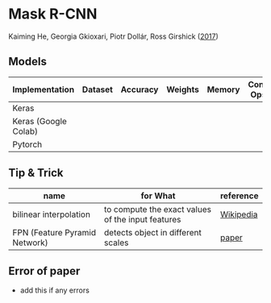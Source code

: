 # Mask R-CNN
Kaiming He, Georgia Gkioxari, Piotr Dollár, Ross Girshick ([2017](https://arxiv.org/abs/1703.06870))

## Models

| Implementation | Dataset| Accuracy | Weights | Memory | Conv Ops | etc |
|---|---|---|---|---|---|---|
| Keras |   |   |  |  |   |    |
| Keras (Google Colab) |   |   | | |   |   |
| Pytorch | |  | | |  | |

## Tip & Trick

| name | for What | reference |
|---|---|---|
| bilinear interpolation | to compute the exact values of the input features | [Wikipedia](https://en.wikipedia.org/wiki/Bilinear_interpolation)  |
| FPN (Feature Pyramid Network) | detects object in different scales | [paper](https://arxiv.org/pdf/1612.03144.pdf) |

## Error of paper
- add this if any errors

